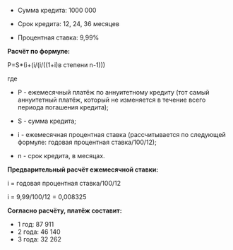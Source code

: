 - Сумма кредита: 1000 000

- Срок кредита: 12, 24, 36 месяцев

- Процентная ставка: 9,99%

**Расчёт по формуле:**
 
P=S*(i+(i/(i/((1+i)в степени n-1)))

где 
- P - ежемесячный платёж по аннуитетному кредиту (тот самый аннуитетный платёж, который не изменяется в течение всего периода погашения кредита);

- S - сумма кредита;
 
- i - ежемесячная процентная ставка (рассчитывается по следующей формуле: годовая процентная ставка/100/12);

- n - срок кредита, в месяцах.

**Предварительный расчёт ежемесячной ставки:**

i = годовая процентная ставка/100/12

i = 9,99/100/12 = 0,008325

**Согласно расчёту, платёж составит:** 

- 1 год: 87 911
- 2 года: 46 140
- 3 года: 32 262


